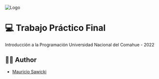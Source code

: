 ![Logo](https://www.fi.uncoma.edu.ar/wp-content/uploads/2022/05/cropped-fai-275x273.png)


# 💻 Trabajo Práctico Final
Introducción a la Programación
Universidad Nacional del Comahue - 2022

## 👨‍💻 Author
- [Mauricio Sawicki](https://mausa.dev)


